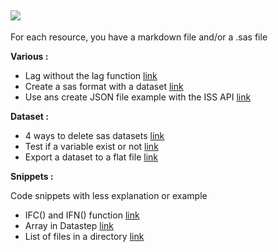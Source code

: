 
![](https://support.sas.com/images/SAS_TPTK_logo.gif)
---

For each resource, you have a markdown file and/or a .sas file

**Various :**  

 - Lag without the lag function [link](https://github.com/NicoDupont/Resources/blob/master/SAS/Various/lag_without_lag_function.md)
 - Create a sas format with a dataset [link](https://github.com/NicoDupont/Resources/blob/master/SAS/Various/create_format_with_a_dataset.md)
 - Use ans create JSON file example with the ISS API [link](https://github.com/NicoDupont/Resources/blob/master/SAS/Various/use_the_json_format.sas)


**Dataset :**  

- 4 ways to delete sas datasets [link](https://github.com/NicoDupont/Resources/blob/master/SAS/Dataset/delete_dataset.md)
- Test if a variable exist or not [link](https://github.com/NicoDupont/Resources/blob/master/SAS/Dataset/var_exist.md)
- Export a dataset to a flat file [link](https://github.com/NicoDupont/Resources/blob/master/SAS/Dataset/export_dataset_to_a_text_file.sas)


**Snippets :**  

Code snippets with less explanation or example  

- IFC() and IFN() function [link](https://github.com/NicoDupont/Resources/blob/master/SAS/Snippets/ifc_and_ifn_function.sas)
- Array in Datastep [link](https://github.com/NicoDupont/Resources/blob/master/SAS/Snippets/an_array_in_a_datastep.sas)
- List of files in a directory [link](https://github.com/NicoDupont/Resources/blob/master/SAS/Snippets/list_of_files_in_a_directory.sas)
